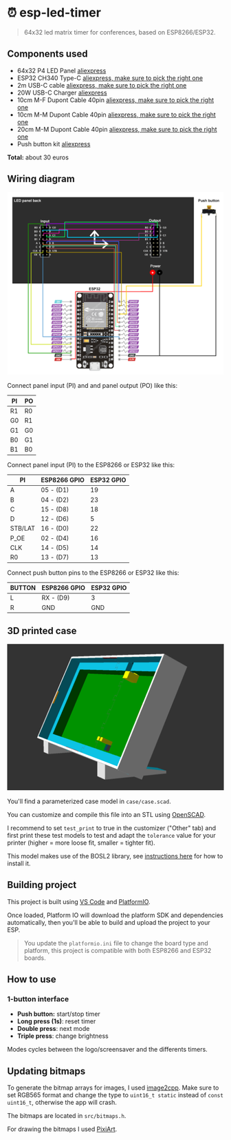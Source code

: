 # ⏰ esp-led-timer

> 64x32 led matrix timer for conferences, based on ESP8266/ESP32.

<!-- TODO: YT unlisted demo video -->

## Components used
- 64x32 P4 LED Panel [aliexpress](https://aliexpress.com/item/1005004050044228.html)
- ESP32 CH340 Type-C [aliexpress, make sure to pick the right one](https://aliexpress.com/item/1005004616357165.html)
- 2m USB-C cable [aliexpress, make sure to pick the right one](https://aliexpress.com/item/1005004215823904.html)
- 20W USB-C Charger [aliexpress](https://aliexpress.com/item/1005001875465341.html)
- 10cm M-F Dupont Cable 40pin [aliexpress, make sure to pick the right one](https://aliexpress.com/item/1005004073424751.html)
- 10cm M-M Dupont Cable 40pin [aliexpress, make sure to pick the right one](https://aliexpress.com/item/1005004073424751.html)
- 20cm M-M Dupont Cable 40pin [aliexpress, make sure to pick the right one](https://aliexpress.com/item/1005004073424751.html)
- Push button kit [aliexpress](https://aliexpress.com/item/1005005012663073.html)

**Total:** about 30 euros

## Wiring diagram

![Wiring diagram](./docs/wiring.drawio.png)

Connect panel input (PI) and and panel output (PO) like this:

PI | PO
---|---
R1 | R0
G0 | R1
G1 | G0
B0 | G1
B1 | B0

Connect panel input (PI) to the ESP8266 or ESP32 like this:

PI      | ESP8266 GPIO | ESP32 GPIO
--------|--------------|------------
A       |  05 - (D1)   | 19 
B       |  04 - (D2)   | 23 
C       |  15 - (D8)   | 18 
D       |  12 - (D6)   | 5 
STB/LAT |  16 - (D0)   | 22 
P_OE    |  02 - (D4)   | 16 
CLK     |  14 - (D5)   | 14 
R0      |  13 - (D7)   | 13 

Connect push button pins to the ESP8266 or ESP32 like this:

BUTTON | ESP8266 GPIO | ESP32 GPIO
-------|--------------|------------
L      | RX - (D9)    | 3
R      | GND          | GND

## 3D printed case

![case preview](./docs/case.png)

You'll find a parameterized case model in `case/case.scad`.

You can customize and compile this file into an STL using [OpenSCAD](https://openscad.org).

I recommend to set `test_print` to true in the customizer ("Other" tab) and first print these test models to test and adapt the `tolerance` value for your printer (higher = more loose fit, smaller = tighter fit).

This model makes use of the BOSL2 library, see [instructions here](https://github.com/revarbat/BOSL2) for how to install it.

## Building project

This project is built using [VS Code](https://code.visualstudio.com/) and [PlatformIO](https://platformio.org/).

Once loaded, Platform IO will download the platform SDK and dependencies automatically, then you'll be able to build and upload the project to your ESP.

> You update the `platformio.ini` file to change the board type and platform, this project is compatible with both ESP8266 and ESP32 boards.

## How to use

### 1-button interface

- **Push button:** start/stop timer
- **Long press (1s)**: reset timer
- **Double press**: next mode
- **Triple press**: change brightness

Modes cycles between the logo/screensaver and the differents timers.

## Updating bitmaps

To generate the bitmap arrays for images, I used [image2cpp](https://javl.github.io/image2cpp/).
Make sure to set RGB565 format and change the type to `uint16_t static` instead of `const uint16_t`, otherwise the app will crash.

The bitmaps are located in `src/bitmaps.h`.

For drawing the bitmaps I used [PixiArt](https://www.pixilart.com/draw).
